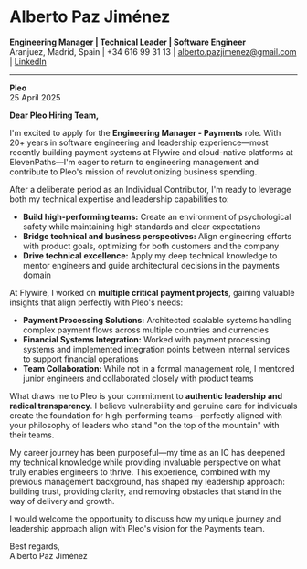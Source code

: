 # **Alberto Paz Jiménez**  
**Engineering Manager | Technical Leader | Software Engineer**  
Aranjuez, Madrid, Spain | +34 616 99 31 13 | alberto.pazjimenez@gmail.com | [LinkedIn](https://www.linkedin.com/in/albertopazjimenez/)  

---

**Pleo**  
25 April 2025

**Dear Pleo Hiring Team,**  

I'm excited to apply for the **Engineering Manager - Payments** role. With 20+ years in software engineering and leadership experience—most recently building payment systems at Flywire and cloud-native platforms at ElevenPaths—I'm eager to return to engineering management and contribute to Pleo's mission of revolutionizing business spending.

After a deliberate period as an Individual Contributor, I'm ready to leverage both my technical expertise and leadership capabilities to:

- **Build high-performing teams:** Create an environment of psychological safety while maintaining high standards and clear expectations
- **Bridge technical and business perspectives:** Align engineering efforts with product goals, optimizing for both customers and the company
- **Drive technical excellence:** Apply my deep technical knowledge to mentor engineers and guide architectural decisions in the payments domain

At Flywire, I worked on **multiple critical payment projects**, gaining valuable insights that align perfectly with Pleo's needs:

- **Payment Processing Solutions:** Architected scalable systems handling complex payment flows across multiple countries and currencies
- **Financial Systems Integration:** Worked with payment processing systems and implemented integration points between internal services to support financial operations
- **Team Collaboration:** While not in a formal management role, I mentored junior engineers and collaborated closely with product teams

What draws me to Pleo is your commitment to **authentic leadership and radical transparency**. I believe vulnerability and genuine care for individuals create the foundation for high-performing teams—perfectly aligned with your philosophy of leaders who stand "on the top of the mountain" with their teams.

My career journey has been purposeful—my time as an IC has deepened my technical knowledge while providing invaluable perspective on what truly enables engineers to thrive. This experience, combined with my previous management background, has shaped my leadership approach: building trust, providing clarity, and removing obstacles that stand in the way of delivery and growth.

I would welcome the opportunity to discuss how my unique journey and leadership approach align with Pleo's vision for the Payments team.

Best regards,  
Alberto Paz Jiménez
